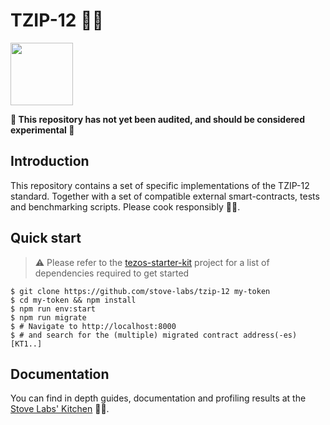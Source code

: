 # TZIP-12 👨‍🍳
<img src="https://stove-labs.com/logo_transparent.png" width="100px"/>

**🚨 This repository has not yet been audited, and should be considered experimental 🚨**

## Introduction
This repository contains a set of specific implementations of the TZIP-12 standard. Together with a set of compatible external smart-contracts, tests and benchmarking scripts. Please cook responsibly 👨‍🍳.

## Quick start

> ⚠️ Please refer to the [tezos-starter-kit](https://github.com/stove-labs/tezos-starter-kit#dependencies) project for a list of dependencies required to get started

```shell
$ git clone https://github.com/stove-labs/tzip-12 my-token
$ cd my-token && npm install
$ npm run env:start
$ npm run migrate 
$ # Navigate to http://localhost:8000 
$ # and search for the (multiple) migrated contract address(-es) [KT1..]
```

## Documentation

You can find in depth guides, documentation and profiling results at the [Stove Labs' Kitchen](http://kitchen.stove-labs.com/docs/solutions/tzip-12/overview) 👩‍🍳.